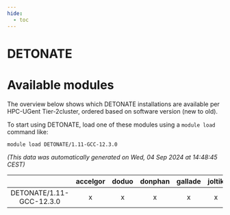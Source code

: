 ```yaml
---
hide:
  - toc
---
```


DETONATE
========

# Available modules


The overview below shows which DETONATE installations are available per HPC-UGent Tier-2cluster, ordered based on software version (new to old).

To start using DETONATE, load one of these modules using a `module load` command like:

```shell
module load DETONATE/1.11-GCC-12.3.0
```

*(This data was automatically generated on Wed, 04 Sep 2024 at 14:48:45 CEST)*  

| |accelgor|doduo|donphan|gallade|joltik|shinx|skitty|
| :---: | :---: | :---: | :---: | :---: | :---: | :---: | :---: |
|DETONATE/1.11-GCC-12.3.0|x|x|x|x|x|x|x|
